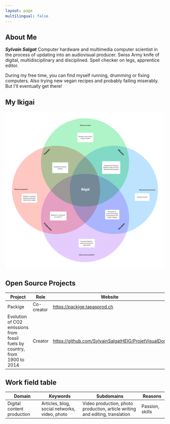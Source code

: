 ```yaml
---
layout: page
multilingual: false
---
```


## About Me
**_Sylvain Salgat_** Computer hardware and multimedia computer scientist in the process of updating into an audiovisual producer. Swiss Army knife of digital, multidisciplinary and disciplined. Spell checker on legs, apprentice editor.

During my free time, you can find myself running, drumming or fixing computers. Also trying new vegan recipes and probably failing miserably. But I'll eventually get there!

## My Ikigai
![](./ikigai.png)

## Open Source Projects
|Project      |Role        |  Website   | GitHub     |
| ----------- |----------- |----------- |----------- |
| Packige | Co-creator    | https://packige.tapasprod.ch | https://github.com/SylvainSalgatHEIG/ProjArt-fromneibaf |
| Evolution of CO2 emissions from fossil fuels by country, from 1900 to 2014 | Creator | https://github.com/SylvainSalgatHEIG/ProjetVisualDon | https://github.com/SylvainSalgatHEIG/ProjetVisualDon |

## Work field table
|Domain      |Keywords        |  Subdomains   | Reasons     |
| ----------- |----------- |----------- |----------- |
| Digital content production | Articles, blog, social networks, video, photo    | Video production, photo production, article writing and editing, translation | Passion, skills |

